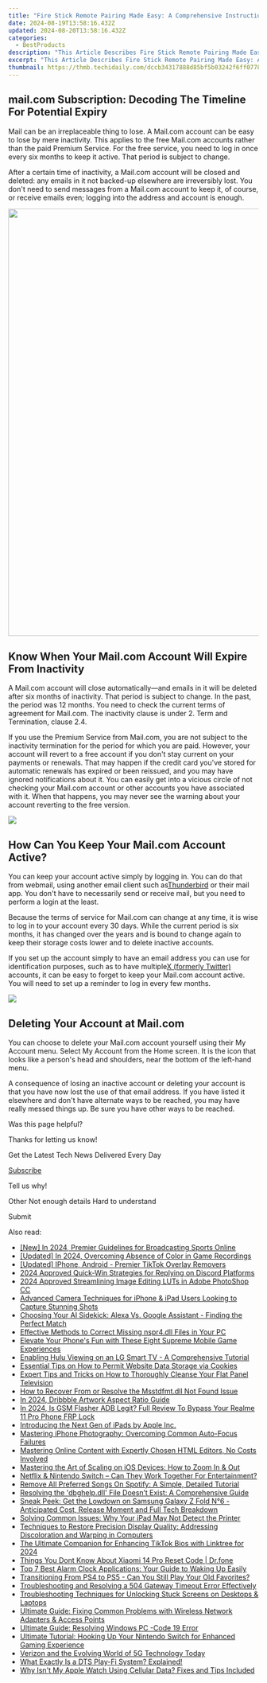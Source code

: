 ```yaml
---
title: "Fire Stick Remote Pairing Made Easy: A Comprehensive Instructional"
date: 2024-08-19T13:58:16.432Z
updated: 2024-08-20T13:58:16.432Z
categories:
  - BestProducts
description: "This Article Describes Fire Stick Remote Pairing Made Easy: A Comprehensive Instructional"
excerpt: "This Article Describes Fire Stick Remote Pairing Made Easy: A Comprehensive Instructional"
thumbnail: https://thmb.techidaily.com/dccb34317888d85bf5b03242f6ff077822b2720dd93141b57f6f0f2fbe555fd1.jpg
---
```


## mail.com Subscription: Decoding The Timeline For Potential Expiry
 Mail can be an irreplaceable thing to lose. A Mail.com account can be easy to lose by mere inactivity. This applies to the free Mail.com accounts rather than the paid Premium Service. For the free service, you need to log in once every six months to keep it active. That period is subject to change.

 After a certain time of inactivity, a Mail.com account will be closed and deleted: any emails in it not backed-up elsewhere are irreversibly lost. You don't need to send messages from a Mail.com account to keep it, of course, or receive emails even; logging into the address and account is enough.

<!-- affiliate ads begin -->
<a href="https://propmoneyinc.pxf.io/c/5597632/1803115/14559" target="_top" id="1803115"><img src="//a.impactradius-go.com/display-ad/14559-1803115" border="0" alt="" width="859" height="859"/></a><img height="0" width="0" src="https://imp.pxf.io/i/5597632/1803115/14559" style="position:absolute;visibility:hidden;" border="0" />
<!-- affiliate ads end -->
## Know When Your Mail.com Account Will Expire From Inactivity

 A Mail.com account will close automatically—and emails in it will be deleted after six months of inactivity. That period is subject to change. In the past, the period was 12 months. You need to check the current terms of agreement for Mail.com. The inactivity clause is under 2\. Term and Termination, clause 2.4.

 If you use the Premium Service from Mail.com, you are not subject to the inactivity termination for the period for which you are paid. However, your account will revert to a free account if you don't stay current on your payments or renewals. That may happen if the credit card you've stored for automatic renewals has expired or been reissued, and you may have ignored notifications about it. You can easily get into a vicious circle of not checking your Mail.com account or other accounts you have associated with it. When that happens, you may never see the warning about your account reverting to the free version.

<!-- affiliate ads begin -->
<a href="https://secure.2checkout.com/order/checkout.php?PRODS=35038891&QTY=1&AFFILIATE=108875&CART=1"><img src="https://www.dupinout.com/wp-content/uploads/2021/12/DupInOut-New-Duplicate-Scan-Tab.png" border="0"></a>
<!-- affiliate ads end -->
## How Can You Keep Your Mail.com Account Active?

 You can keep your account active simply by logging in. You can do that from webmail, using another email client such as[Thunderbird](https://www.lifewire.com/mozilla-thunderbird-review-1173071) or their mail app. You don't have to necessarily send or receive mail, but you need to perform a login at the least.

 Because the terms of service for Mail.com can change at any time, it is wise to log in to your account every 30 days. While the current period is six months, it has changed over the years and is bound to change again to keep their storage costs lower and to delete inactive accounts.

 If you set up the account simply to have an email address you can use for identification purposes, such as to have multiple[X (formerly Twitter)](https://www.lifewire.com/what-exactly-is-twitter-2483331) accounts, it can be easy to forget to keep your Mail.com account active. You will need to set up a reminder to log in every few months.

<!-- affiliate ads begin -->
<a href="https://shop.incomedia.eu/order/checkout.php?PRODS=14095146&QTY=1&AFFILIATE=108875&CART=1"><img src="https://secure.2checkout.com/images/merchant/8b6cc3ee5ec407721ce3bf5ff4c0f56b/PRO_BUY_728x90-EN.jpg" border="0"></a>
<!-- affiliate ads end -->
## Deleting Your Account at Mail.com

 You can choose to delete your Mail.com account yourself using their My Account menu. Select My Account from the Home screen. It is the icon that looks like a person's head and shoulders, near the bottom of the left-hand menu.

 A consequence of losing an inactive account or deleting your account is that you have now lost the use of that email address. If you have listed it elsewhere and don't have alternate ways to be reached, you may have really messed things up. Be sure you have other ways to be reached.

Was this page helpful?

Thanks for letting us know!

 Get the Latest Tech News Delivered Every Day

[Subscribe](https://www.lifewire.com/#)

Tell us why!

 Other  Not enough details  Hard to understand

 Submit

<ins class="adsbygoogle"
     style="display:block"
     data-ad-format="autorelaxed"
     data-ad-client="ca-pub-7571918770474297"
     data-ad-slot="1223367746"></ins>



<ins class="adsbygoogle"
     style="display:block"
     data-ad-client="ca-pub-7571918770474297"
     data-ad-slot="8358498916"
     data-ad-format="auto"
     data-full-width-responsive="true"></ins>

<span class="atpl-alsoreadstyle">Also read:</span>
<div><ul>
<li><a href="https://video-capture.techidaily.com/new-in-2024-premier-guidelines-for-broadcasting-sports-online/"><u>[New] In 2024, Premier Guidelines for Broadcasting Sports Online</u></a></li>
<li><a href="https://video-capture.techidaily.com/updated-in-2024-overcoming-absence-of-color-in-game-recordings/"><u>[Updated] In 2024, Overcoming Absence of Color in Game Recordings</u></a></li>
<li><a href="https://tiktok-videos.techidaily.com/updated-iphone-android-premier-tiktok-overlay-removers/"><u>[Updated] IPhone, Android - Premier TikTok Overlay Removers</u></a></li>
<li><a href="https://discord-videos.techidaily.com/2024-approved-quick-win-strategies-for-replying-on-discord-platforms/"><u>2024 Approved  Quick-Win Strategies for Replying on Discord Platforms</u></a></li>
<li><a href="https://some-skills.techidaily.com/2024-approved-streamlining-image-editing-luts-in-adobe-photoshop-cc/"><u>2024 Approved  Streamlining Image Editing  LUTs in Adobe PhotoShop CC</u></a></li>
<li><a href="https://tech-recovery.techidaily.com/advanced-camera-techniques-for-iphone-and-ipad-users-looking-to-capture-stunning-shots/"><u>Advanced Camera Techniques for iPhone & iPad Users Looking to Capture Stunning Shots</u></a></li>
<li><a href="https://tech-recovery.techidaily.com/choosing-your-ai-sidekick-alexa-vs-google-assistant-finding-the-perfect-match/"><u>Choosing Your AI Sidekick: Alexa Vs. Google Assistant - Finding the Perfect Match</u></a></li>
<li><a href="https://tech-recovery.techidaily.com/effective-methods-to-correct-missing-nspr4dll-files-in-your-pc/"><u>Effective Methods to Correct Missing nspr4.dll Files in Your PC</u></a></li>
<li><a href="https://tech-recovery.techidaily.com/elevate-your-phones-fun-with-these-eight-supreme-mobile-game-experiences/"><u>Elevate Your Phone's Fun with These Eight Supreme Mobile Game Experiences</u></a></li>
<li><a href="https://tech-recovery.techidaily.com/enabling-hulu-viewing-on-an-lg-smart-tv-a-comprehensive-tutorial/"><u>Enabling Hulu Viewing on an LG Smart TV - A Comprehensive Tutorial</u></a></li>
<li><a href="https://tech-recovery.techidaily.com/essential-tips-on-how-to-permit-website-data-storage-via-cookies/"><u>Essential Tips on How to Permit Website Data Storage via Cookies</u></a></li>
<li><a href="https://tech-recovery.techidaily.com/expert-tips-and-tricks-on-how-to-thoroughly-cleanse-your-flat-panel-television/"><u>Expert Tips and Tricks on How to Thoroughly Cleanse Your Flat Panel Television</u></a></li>
<li><a href="https://tech-recovery.techidaily.com/how-to-recover-from-or-resolve-the-msstdfmtdll-not-found-issue/"><u>How to Recover From or Resolve the Msstdfmt.dll Not Found Issue</u></a></li>
<li><a href="https://facebook-videos.techidaily.com/in-2024-dribbble-artwork-aspect-ratio-guide/"><u>In 2024, Dribbble Artwork Aspect Ratio Guide</u></a></li>
<li><a href="https://android-frp.techidaily.com/in-2024-is-gsm-flasher-adb-legit-full-review-to-bypass-your-realme-11-pro-phone-frp-lock-by-drfone-android/"><u>In 2024, Is GSM Flasher ADB Legit? Full Review To Bypass Your Realme 11 Pro Phone FRP Lock</u></a></li>
<li><a href="https://tech-recovery.techidaily.com/1722900820951-introducing-the-next-gen-of-ipads-by-apple-inc/"><u>Introducing the Next Gen of iPads by Apple Inc.</u></a></li>
<li><a href="https://tech-recovery.techidaily.com/mastering-iphone-photography-overcoming-common-auto-focus-failures/"><u>Mastering iPhone Photography: Overcoming Common Auto-Focus Failures</u></a></li>
<li><a href="https://tech-recovery.techidaily.com/mastering-online-content-with-expertly-chosen-html-editors-no-costs-involved/"><u>Mastering Online Content with Expertly Chosen HTML Editors, No Costs Involved</u></a></li>
<li><a href="https://tech-recovery.techidaily.com/mastering-the-art-of-scaling-on-ios-devices-how-to-zoom-in-and-out/"><u>Mastering the Art of Scaling on iOS Devices: How to Zoom In & Out</u></a></li>
<li><a href="https://tech-recovery.techidaily.com/netflix-and-nintendo-switch-can-they-work-together-for-entertainment/"><u>Netflix & Nintendo Switch – Can They Work Together For Entertainment?</u></a></li>
<li><a href="https://tech-recovery.techidaily.com/remove-all-preferred-songs-on-spotify-a-simple-detailed-tutorial/"><u>Remove All Preferred Songs On Spotify: A Simple, Detailed Tutorial</u></a></li>
<li><a href="https://tech-recovery.techidaily.com/resolving-the-dbghelpdll-file-doesnt-exist-a-comprehensive-guide/"><u>Resolving the 'dbghelp.dll' File Doesn’t Exist: A Comprehensive Guide</u></a></li>
<li><a href="https://tech-recovery.techidaily.com/sneak-peek-get-the-lowdown-on-samsung-galaxy-z-fold-n6-anticipated-cost-release-moment-and-full-tech-breakdown/"><u>Sneak Peek: Get the Lowdown on Samsung Galaxy Z Fold N°6 - Anticipated Cost, Release Moment and Full Tech Breakdown</u></a></li>
<li><a href="https://tech-recovery.techidaily.com/solving-common-issues-why-your-ipad-may-not-detect-the-printer/"><u>Solving Common Issues: Why Your iPad May Not Detect the Printer</u></a></li>
<li><a href="https://tech-recovery.techidaily.com/techniques-to-restore-precision-display-quality-addressing-discoloration-and-warping-in-computers/"><u>Techniques to Restore Precision Display Quality: Addressing Discoloration and Warping in Computers</u></a></li>
<li><a href="https://some-skills.techidaily.com/the-ultimate-companion-for-enhancing-tiktok-bios-with-linktree-for-2024/"><u>The Ultimate Companion for Enhancing TikTok Bios with Linktree for 2024</u></a></li>
<li><a href="https://techidaily.com/things-you-dont-know-about-xiaomi-14-pro-reset-code-drfone-by-drfone-reset-android-reset-android/"><u>Things You Dont Know About Xiaomi 14 Pro Reset Code | Dr.fone</u></a></li>
<li><a href="https://tech-recovery.techidaily.com/top-7-best-alarm-clock-applications-your-guide-to-waking-up-easily/"><u>Top 7 Best Alarm Clock Applications: Your Guide to Waking Up Easily</u></a></li>
<li><a href="https://tech-recovery.techidaily.com/transitioning-from-ps4-to-ps5-can-you-still-play-your-old-favorites/"><u>Transitioning From PS4 to PS5 - Can You Still Play Your Old Favorites?</u></a></li>
<li><a href="https://tech-recovery.techidaily.com/troubleshooting-and-resolving-a-504-gateway-timeout-error-effectively/"><u>Troubleshooting and Resolving a 504 Gateway Timeout Error Effectively</u></a></li>
<li><a href="https://common-error.techidaily.com/troubleshooting-techniques-for-unlocking-stuck-screens-on-desktops-and-laptops/"><u>Troubleshooting Techniques for Unlocking Stuck Screens on Desktops & Laptops</u></a></li>
<li><a href="https://techno-recovery.techidaily.com/ultimate-guide-fixing-common-problems-with-wireless-network-adapters-and-access-points/"><u>Ultimate Guide: Fixing Common Problems with Wireless Network Adapters & Access Points</u></a></li>
<li><a href="https://tech-recovery.techidaily.com/ultimate-guide-resolving-windows-pc-code-19-error/"><u>Ultimate Guide: Resolving Windows PC -Code 19 Error</u></a></li>
<li><a href="https://tech-recovery.techidaily.com/ultimate-tutorial-hooking-up-your-nintendo-switch-for-enhanced-gaming-experience/"><u>Ultimate Tutorial: Hooking Up Your Nintendo Switch for Enhanced Gaming Experience</u></a></li>
<li><a href="https://tech-recovery.techidaily.com/verizon-and-the-evolving-world-of-5g-technology-today/"><u>Verizon and the Evolving World of 5G Technology Today</u></a></li>
<li><a href="https://tech-recovery.techidaily.com/what-exactly-is-a-dts-play-fi-system-explained/"><u>What Exactly Is a DTS Play-Fi System? Explained!</u></a></li>
<li><a href="https://tech-recovery.techidaily.com/why-isnt-my-apple-watch-using-cellular-data-fixes-and-tips-included/"><u>Why Isn't My Apple Watch Using Cellular Data? Fixes and Tips Included</u></a></li>
</ul></div>
